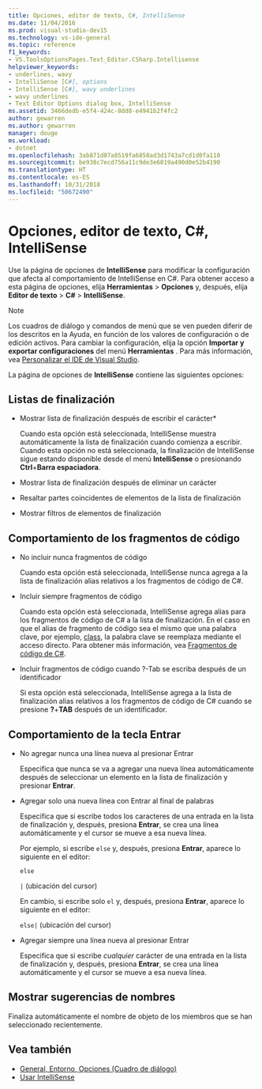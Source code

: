 ```yaml
---
title: Opciones, editor de texto, C#, IntelliSense
ms.date: 11/04/2016
ms.prod: visual-studio-dev15
ms.technology: vs-ide-general
ms.topic: reference
f1_keywords:
- VS.ToolsOptionsPages.Text_Editor.CSharp.Intellisense
helpviewer_keywords:
- underlines, wavy
- IntelliSense [C#], options
- IntelliSense [C#], wavy underlines
- wavy underlines
- Text Editor Options dialog box, IntelliSense
ms.assetid: 3466dedb-e5f4-424c-8dd8-e4941b2f4fc2
author: gewarren
ms.author: gewarren
manager: douge
ms.workload:
- dotnet
ms.openlocfilehash: 3ab871d07a8519fa6850ad3d1743a7cd1d0fa110
ms.sourcegitcommit: be938c7ecd756a11c9de3e6019a490d0e52b4190
ms.translationtype: HT
ms.contentlocale: es-ES
ms.lasthandoff: 10/31/2018
ms.locfileid: "50672490"
---
```

# <a name="options-text-editor-c-intellisense"></a>Opciones, editor de texto, C#, IntelliSense

Use la página de opciones de **IntelliSense** para modificar la configuración que afecta al comportamiento de IntelliSense en C#. Para obtener acceso a esta página de opciones, elija **Herramientas** > **Opciones** y, después, elija **Editor de texto** > **C#** > **IntelliSense**.

> [!NOTE]
> Los cuadros de diálogo y comandos de menú que se ven pueden diferir de los descritos en la Ayuda, en función de los valores de configuración o de edición activos. Para cambiar la configuración, elija la opción **Importar y exportar configuraciones** del menú **Herramientas** . Para más información, vea [Personalizar el IDE de Visual Studio](../../ide/personalizing-the-visual-studio-ide.md).

La página de opciones de **IntelliSense** contiene las siguientes opciones:

## <a name="completion-lists"></a>Listas de finalización

- Mostrar lista de finalización después de escribir el carácter*

   Cuando esta opción está seleccionada, IntelliSense muestra automáticamente la lista de finalización cuando comienza a escribir. Cuando esta opción no está seleccionada, la finalización de IntelliSense sigue estando disponible desde el menú **IntelliSense** o presionando **Ctrl**+**Barra espaciadora**.

- Mostrar lista de finalización después de eliminar un carácter

- Resaltar partes coincidentes de elementos de la lista de finalización

- Mostrar filtros de elementos de finalización

## <a name="snippets-behavior"></a>Comportamiento de los fragmentos de código

- No incluir nunca fragmentos de código

   Cuando esta opción está seleccionada, IntelliSense nunca agrega a la lista de finalización alias relativos a los fragmentos de código de C#.

- Incluir siempre fragmentos de código

   Cuando esta opción está seleccionada, IntelliSense agrega alias para los fragmentos de código de C# a la lista de finalización. En el caso en que el alias de fragmento de código sea el mismo que una palabra clave, por ejemplo, [class](/dotnet/csharp/language-reference/keywords/class), la palabra clave se reemplaza mediante el acceso directo. Para obtener más información, vea [Fragmentos de código de C#](../../ide/visual-csharp-code-snippets.md).

- Incluir fragmentos de código cuando ?-Tab se escriba después de un identificador

   Si esta opción está seleccionada, IntelliSense agrega a la lista de finalización alias relativos a los fragmentos de código de C# cuando se presione **?**+**TAB** después de un identificador.

## <a name="enter-key-behavior"></a>Comportamiento de la tecla Entrar

- No agregar nunca una línea nueva al presionar Entrar

   Especifica que nunca se va a agregar una nueva línea automáticamente después de seleccionar un elemento en la lista de finalización y presionar **Entrar**.

- Agregar solo una nueva línea con Entrar al final de palabras

   Especifica que si escribe todos los caracteres de una entrada en la lista de finalización y, después, presiona **Entrar**, se crea una línea automáticamente y el cursor se mueve a esa nueva línea.

   Por ejemplo, si escribe `else` y, después, presiona **Entrar**, aparece lo siguiente en el editor:

   `else`

   `|` (ubicación del cursor)

   En cambio, si escribe solo `el` y, después, presiona **Entrar**, aparece lo siguiente en el editor:

   `else|` (ubicación del cursor)

- Agregar siempre una línea nueva al presionar Entrar

   Especifica que si escribe *cualquier* carácter de una entrada en la lista de finalización y, después, presiona **Entrar**, se crea una línea automáticamente y el cursor se mueve a esa nueva línea.

## <a name="show-name-suggestions"></a>Mostrar sugerencias de nombres

   Finaliza automáticamente el nombre de objeto de los miembros que se han seleccionado recientemente. 

## <a name="see-also"></a>Vea también

- [General, Entorno, Opciones (Cuadro de diálogo)](../../ide/reference/general-environment-options-dialog-box.md)
- [Usar IntelliSense](../../ide/using-intellisense.md)